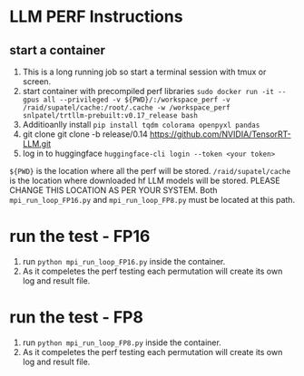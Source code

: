 

# LLM PERF Instructions

## start a container 
1. This is a long running job so start a terminal session with tmux or screen.
4. start container with precompiled perf libraries `sudo docker run -it --gpus all --privileged -v ${PWD}/:/workspace_perf -v /raid/supatel/cache:/root/.cache -w /workspace_perf snlpatel/trtllm-prebuilt:v0.17_release bash`
2. Additioanlly install `pip install tqdm colorama openpyxl pandas`
3. git clone git clone -b release/0.14 https://github.com/NVIDIA/TensorRT-LLM.git
4. log in to huggingface `huggingface-cli login --token <your token>`
  
  `${PWD}` is the location where all the perf will be stored.
  `/raid/supatel/cache` is the location where downloaded hf LLM models will be stored. PLEASE CHANGE THIS LOCATION AS PER YOUR SYSTEM. Both `mpi_run_loop_FP16.py` and `mpi_run_loop_FP8.py` must be located at this path. 

# run the test - FP16

1. run `python mpi_run_loop_FP16.py` inside the container.
2. As it compeletes the perf testing each permutation will create its own log and result file.


# run the test - FP8

1. run `python mpi_run_loop_FP8.py` inside the container.
2. As it compeletes the perf testing each permutation will create its own log and result file.




